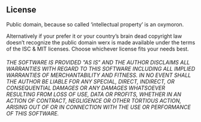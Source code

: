 ## License

Public domain, because so called ‘intellectual property’ is an oxymoron.

Alternatively if your prefer it or your country’s brain dead copyright law doesn’t recognize the public domain werx is made available under the terms of the ISC & MIT licenses. Choose whichever license fits your needs best.

###### THE SOFTWARE IS PROVIDED "AS IS" AND THE AUTHOR DISCLAIMS ALL WARRANTIES WITH REGARD TO THIS SOFTWARE INCLUDING ALL IMPLIED WARRANTIES OF MERCHANTABILITY AND FITNESS. IN NO EVENT SHALL THE AUTHOR BE LIABLE FOR ANY SPECIAL, DIRECT, INDIRECT, OR CONSEQUENTIAL DAMAGES OR ANY DAMAGES WHATSOEVER RESULTING FROM LOSS OF USE, DATA OR PROFITS, WHETHER IN AN ACTION OF CONTRACT, NEGLIGENCE OR OTHER TORTIOUS ACTION, ARISING OUT OF OR IN CONNECTION WITH THE USE OR PERFORMANCE OF THIS SOFTWARE.
